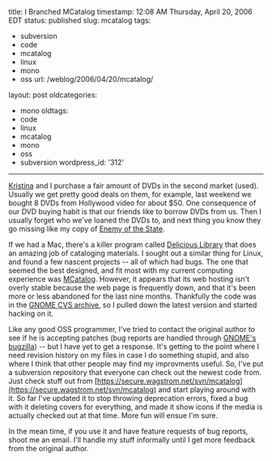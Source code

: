 title: I Branched MCatalog
timestamp: 12:08 AM Thursday, April 20, 2006 EDT
status: published
slug: mcatalog
tags:
- subversion
- code
- mcatalog
- linux
- mono
- oss
url: /weblog/2006/04/20/mcatalog/

layout: post
oldcategories:
- mono
oldtags:
- code
- linux
- mcatalog
- mono
- oss
- subversion
wordpress_id: '312'

---

[Kristina](http://kristina.wagstrom.net/) and I purchase a fair amount of
DVDs in the second market (used).  Usually we get pretty good deals on them, for
example, last weekend we bought 8 DVDs from Hollywood video for about $50.  One
consequence of our DVD buying habit is that our friends like to borrow DVDs from us.
Then I usually forget who we've loaned the DVDs to, and next thing you know they
go missing like my copy of [Enemy of the State](http://www.imdb.com/title/tt0120660/).

If we had a Mac, there's a killer program called [Delicious Library](http://www.delicious-monster.com/) that does an amazing job of cataloging materials.  I sought out a similar
thing for Linux, and found a few nascent projects -- all of which had bugs.  The one
that seemed the best designed, and fit most with my current computing experience was
[MCatalog](http://www.mcatalog.net/).  However, it appears that its web
hosting isn't overly stable because the web page is frequently down, and that it's been
more or less abandoned for the last nine months.  Thankfully the code was in the
[GNOME CVS archive](http://cvs.gnome.org/), so I pulled down the latest version
and started hacking on it.

Like any good OSS programmer, I've tried to contact the original author to see if he is
accepting patches (bug reports are handled through [GNOME's bugzilla](http://bugzilla.gnome.org/)) -- but I have yet to get a response.  It's getting to the point where I need
revision history on my files in case I do something stupid, and also where I think that
other people may find my improvments useful.  So, I've put a subversion repository that
everyone can check out the newest code from.  Just check stuff out from
[https://secure.wagstrom.net/svn/mcatalog](https://secure.wagstrom.net/svn/mcatalog)
and start playing around with it.  So far I've updated it to stop throwing deprecation errors,
fixed a bug with it deleting covers for everything, and made it show icons if the media is
actually checked out at that time.  More fun will ensue I'm sure.

In the mean time, if you use it and have feature requests of bug reports, shoot me an email.
I'll handle my stuff informally until I get more feedback from the original author.
